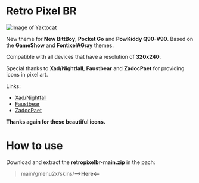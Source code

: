# Retro Pixel BR

![Image of Yaktocat](https://github.com/mrwasterbr/retropixelbr/blob/main/display_theme.png)

New theme for **New BittBoy**, **Pocket Go** and **PowKiddy Q90-V90**. Based on the **GameShow** and **FontixelAGray** themes.

Compatible with all devices that have a resolution of **320x240**.

Special thanks to **Xad/Nightfall**, **Faustbear** and **ZadocPaet** for providing icons in pixel art.

Links:

* [Xad/Nightfall](https://www.nightfallcrew.com/21/11/2009/96-icons-of-vintage-consoles-computers/)
* [Faustbear](https://www.reddit.com/r/miniSNESmods/comments/995ylx/additional_pixel_art_icon_pack_22/)
* [ZadocPaet](https://www.reddit.com/r/SEGA/comments/2tialr/sega_console_family_in_pixel_art/)

**Thanks again for these beautiful icons.**

# How to use
Download and extract the **retropixelbr-main.zip** in the pach:
> main/gmenu2x/skins/**-->Here<--**
